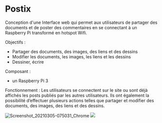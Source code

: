 # Postix
Conception d'une Interface web qui permet aux utilisateurs de partager des documents et de poster des commentaires en se connectant à un Raspberry Pi transformé 
en hotspot Wifi.

Objectifs : 
- Partager des documents, des images, des liens et des dessins 
- Modifier les documents, les images, les liens et les dessins
- Dessiner, écrire


Composant : 
- un Raspberry Pi 3 

Fonctionnement : Les utilisateurs se connectent sur le site ou sont déjà affichés les posts publiés par les autres utilisateurs. Ils ont également la possibilité d’effectuer plusieurs actions telles que partager et modifier des documents, des images, des liens et des dessins.

![Screenshot_20210305-075031_Chrome](https://user-images.githubusercontent.com/88400903/131527052-dbfd7797-66a4-402e-b290-c134cfdbe095.jpg)
<img src="https://github.com/favicon.ico">
